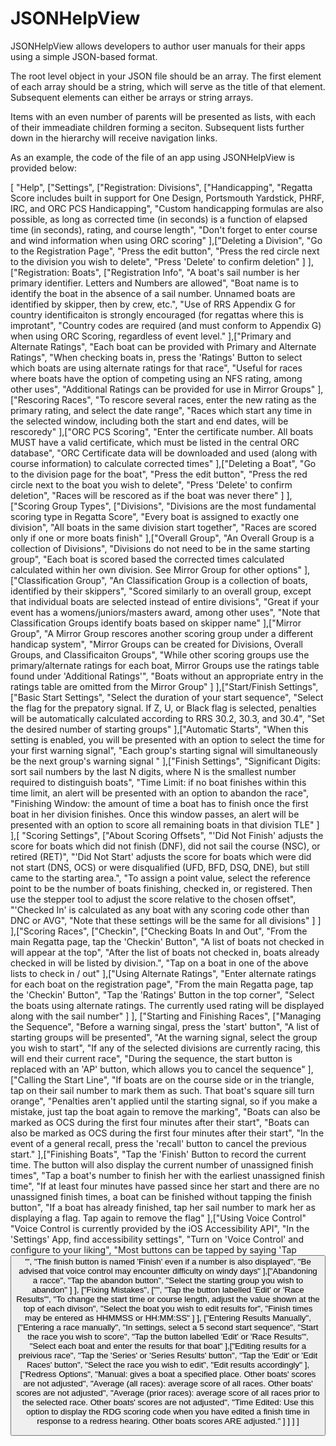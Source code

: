 # JSONHelpView

JSONHelpView allows developers to author user manuals for their apps using a simple JSON-based format.

The root level object in your JSON file should be an array. The first element of each array should be a string, which will serve as the title of that element. Subsequent elements can either be arrays or string arrays.

Items with an even number of parents will be presented as lists, with each of their immeadiate children forming a seciton. Subsequent lists further down in the hierarchy will receive navigation links.

As an example, the code of the file of an app using JSONHelpView  is provided below:

[
"Help",
["Settings",
    ["Registration: Divisions",
        ["Handicapping",
            "Regatta Score includes built in support for One Design, Portsmouth Yardstick, PHRF, IRC, and ORC PCS Handicapping",
            "Custom handicapping formulas are also possible, as long as corrected time (in seconds) is a function of elapsed time (in seconds), rating, and course length",
            "Don't forget to enter course and wind information when using ORC scoring"
        ],["Deleting a Division",
            "Go to the Registration Page",
            "Press the edit button",
            "Press the red circle next to the division you wish to delete",
            "Press 'Delete' to confirm deletion"
        ]
    ],
    ["Registration: Boats",
        ["Registration Info",
            "A boat's sail number is her primary identifier. Letters and Numbers are allowed",
            "Boat name is to identify the boat in the absence of a sail number. Unnamed boats are identified by skipper, then by crew, etc.",
            "Use of RRS Appendix G for country identificaiton is strongly encouraged (for regattas where this is improtant",
            "Country codes are required (and must conform to Appendix G) when using ORC Scoring, regardless of event level."
        ],["Primary and Alternate Ratings",
            "Each boat can be provided with Primary and Alternate Ratings",
            "When checking boats in, press the 'Ratings' Button to select which boats are using alternate ratings for that race",
            "Useful for races where boats have the option of competing using an NFS rating, among other uses",
            "Additional Ratings can be provided for use in Mirror Groups"
        ],["Rescoring Races",
            "To rescore several races, enter the new rating as the primary rating, and select the date range",
            "Races which start any time in the selected window, including both the start and end dates, will be rescoredy"
        ],["ORC PCS Scoring",
            "Enter the certificate number. All boats MUST have a valid certificate, which must be listed in the central ORC database",
            "ORC Certificate data will be downloaded and used (along with course information) to calculate corrected times"
        ],["Deleting a Boat",
            "Go to the division page for the boat",
            "Press the edit button",
            "Press the red circle next to the boat you wish to delete",
            "Press 'Delete' to confirm deletion",
            "Races will be rescored as if the boat was never there"
        ]
    ],["Scoring Group Types",
        ["Divisions",
            "Divisions are the most fundamental scoring type in Regatta Score",
            "Every boat is assigned to exactly one division",
            "All boats in the same division start together",
            "Races are scored only if one or more boats finish"
        ],["Overall Group",
            "An Overall Group is a collection of Divisions",
            "Divisions do not need to be in the same starting group",
            "Each boat is scored based the corrected times calculated calculated within her own division. See Mirror Group for other options"
        ],["Classification Group",
            "An Classification Group is a collection of boats, identified by their skippers",
            "Scored similarly to an overall group, except that individual boats are selected instead of entire divisions",
            "Great if your event has a womens/juniors/masters award, among other uses",
            "Note that Classification Groups identify boats based on skipper name"
        ],["Mirror Group",
            "A Mirror Group rescores another scoring group under a different handicap system",
            "Mirror Groups can be created for Divisions, Overall Groups, and Classificaiton Groups",
            "While other scoring groups use the primary/alternate ratings for each boat, Mirror Groups use the ratings table found under 'Additional Ratings'",
            "Boats without an appropriate entry in the ratings table are omitted from the Mirror Group"
        ]
    ],["Start/Finish Settings",
       ["Basic Start Settings",
            "Select the duration of your start sequence",
            "Select the flag for the prepatory signal. If Z, U, or Black flag is selected, penalties will be automatically calculated according to RRS 30.2, 30.3, and 30.4",
            "Set the desired number of starting groups"
        ],["Automatic Starts",
            "When this setting is enabled, you will be presented with an option to select the time for your first warning signal",
            "Each group's starting signal will simultaneously be the next group's warning signal "
        ],["Finish Settings",
            "Significant Digits: sort sail numbers by the last N digits, where N is the smallest number required to distinguish boats",
            "Time Limit: if no boat finishes within this time limit, an alert will be presented with an option to abandon the race",
            "Finishing Window: the amount of time a boat has to finish once the first boat in her division finishes. Once this window passes, an alert will be presented with an option to score all remaining boats in that division TLE"
        ]
    ],[ "Scoring Settings",
        ["About Scoring Offsets",
            "'Did Not Finish' adjusts the score for boats which did not finish (DNF), did not sail the course (NSC), or retired (RET)",
            "'Did Not Start'  adjusts the score for boats which were did not start (DNS, OCS) or were disqualified (UFD, BFD, DSQ, DNE), but still came to the starting area.",
            "To assign a point value, select the reference point to be the number of boats finishing, checked in, or registered. Then use the stepper tool to adjust the score relative to the chosen offset",
            "'Checked In' is calculated as any boat with any scoring code other than DNC or AVG",
            "Note that these settings will be the same for all divisions"
        ]
    ]
],["Scoring Races",
    ["Checkin",
        ["Checking Boats In and Out",
            "From the main Regatta page, tap the 'Checkin' Button",
            "A list of boats not checked in will appear at the top",
            "After the list of boats not checked in, boats already checked in will be listed by division.",
            "Tap on a boat in one of the above lists to check in / out"
        ],["Using Alternate Ratings",
            "Enter alternate ratings for each boat on the registration page",
            "From the main Regatta page, tap the 'Checkin' Button",
            "Tap the 'Ratings' Button in the top corner",
            "Select the boats using alternate ratings. The currently used rating will be displayed along with the sail number"
        ]
    ], ["Starting and Finishing Races",
        ["Managing the Sequence",
            "Before a warning singal, press the 'start' button",
            "A list of starting groups will be presented",
            "At the warning signal, select the group you wish to start",
            "If any of the selected divisions are currently racing, this will end their current race",
            "During the sequence, the start button is replaced with an 'AP' button, which allows you to cancel the sequence"
        ],["Calling the Start Line",
            "If boats are on the course side or in the triangle, tap on their sail number to mark them as such. That boat's square sill turn orange",
            "Penalties aren't applied until the starting signal, so if you make a mistake, just tap the boat again to remove the marking",
            "Boats can also be marked as OCS during the first four minutes after their start",
            "Boats can also be marked as OCS during the first four minutes after their start",
            "In the event of a general recall, press the 'recall' button to cancel the previous start."
        ],["Finishing Boats",
            "Tap the 'Finish' Button to record the current time. The button will also display the current number of unassigned finish times",
            "Tap a boat's number to finish her with the earliest unassigned finish time",
            "If at least four minutes have passed since her start and there are no unassigned finish times, a boat can be finished without tapping the finish button",
            "If a boat has already finished, tap her sail number to mark her as displaying a flag. Tap again to remove the flag"
        ],["Using Voice Control"
            "Voice Control is currently provided by the iOS Accessibility API",
            "In the 'Settings' App, find accessibility settings",
            "Turn on 'Voice Control' and configure to your liking",
            "Most buttons can be tapped by saying 'Tap <Button Name>'",
            "The finish button is named 'Finish' even if a number is also displayed",
            "Be advised that voice control may encounter difficulty on windy days"
        ],["Abandoning a racce",
            "Tap the abandon button",
            "Select the starting group you wish to abandon"
        ]
    ], ["Fixing Mistakes",
        ["",
            "Tap the button labelled 'Edit' or 'Race Results'",
            "To change the start time or course length, adjust the value shown at the top of each divison",
            "Select the boat you wish to edit results for",
            "Finish times may be entered as HHMMSS or HH:MM:SS"
        ]
    ], ["Entering Results Manually",
        ["Entering a race manually",
            "In settings, select a 5 second start sequence",
            "Start the race you wish to score",
            "Tap the button labelled 'Edit' or 'Race Results'",
            "Select each boat and enter the results for that boat"
        ],["Editing results for a preivious race",
            "Tap the 'Series' or 'Series Results' button",
            "Tap the 'Edit' or 'Edit Races' button",
            "Select the race you wish to edit",
            "Edit results accordingly"
        ],["Redress Options",
            "Manual: gives a boat a specified place. Other boats' scores are not adjusted",
            "Average (all races): average score of all races. Other boats' scores are not adjusted",
            "Average (prior races): average score of all races prior to the selected race. Other boats' scores are not adjusted",
            "Time Edited: Use this option to display the RDG scoring code when you have edited a finish time in response to a redress hearing. Other boats scores ARE adjusted."
        ]
    ]
]
]



